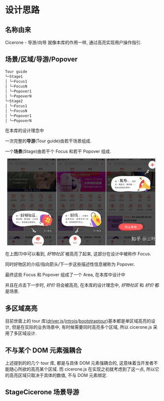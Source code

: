 # 设计思路

## 名称由来

Cicerone - 导游/向导 就像本库的作用一样, 通过高亮实现用户操作指引.

## 场景/区域/导游/Popover

```
Tour guide
└─Stage1
│ └─Focus1
│ └─FocusN
│ └─Popover1
│ └─PopoverN
└─Stage2
│ └─Focus1
│ └─FocusN
│ └─Popover1
│ └─PopoverN
```

在本库的设计理念中

一次完整的**导游**(Tour guide)由若干场景组成.

一个**场景**(Stage)由若干个 Focus 和若干 Popover 组成.

![signle-stage_single_area.jpeg](assets%2Fzh%2Fsignle-stage_single_area.jpeg)

在上图(1)中可以看到, *好物社区* 被高亮了起来, 这部分在设计中被称作 Focus.

同时好物区的介绍/指向箭头/下一步这些描述性信息被称为 Popover.

最终这些 Focus 和 Popover 组成了一个 Area, 在本库中设计中

并且在点击下一步时, *好价* 将会被高亮, 在本库的设计理念中, *好物社区* 和 *好价* 都是场景.


## 多区域高亮

目前世面上的 tour 库([driver.js](https://driverjs.com/)/[introjs](https://introjs.com/)/[bootstraptour](https://bootstraptour.com/))基本都是单区域高亮的设计, 但是在实际的业务场景中, 有时候需要同时高亮多个区域, 所以 cicerone.js 采用了多区域设计.

## 不与某个 DOM 元素强耦合

上述提到的的几个 tour 库, 都是与具体 DOM 元素强耦合的, 这意味着当开发者不能随心所欲的高亮某个区域. 而 cicerone.js 在实现之初就考虑到了这一点, 所以它的高亮区域只取决于具体的数值, 不与 DOM 元素绑定.

## StageCicerone 场景导游

